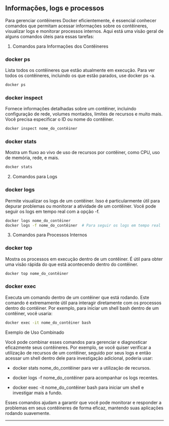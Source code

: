 
## Informações, logs e processos

Para gerenciar contêineres Docker eficientemente, é essencial conhecer comandos que permitam acessar informações sobre os contêineres, visualizar logs e monitorar processos internos. Aqui está uma visão geral de alguns comandos úteis para essas tarefas:

1. Comandos para Informações dos Contêineres

### docker ps

Lista todos os contêineres que estão atualmente em execução. Para ver todos os contêineres, incluindo os que estão parados, use docker ps -a.

~~~bash
docker ps
~~~

### docker inspect

Fornece informações detalhadas sobre um contêiner, incluindo configuração de rede, volumes montados, limites de recursos e muito mais. Você precisa especificar o ID ou nome do contêiner.

~~~bash
docker inspect nome_do_contêiner
~~~

### docker stats

Mostra um fluxo ao vivo de uso de recursos por contêiner, como CPU, uso de memória, rede, e mais.

~~~bash
docker stats
~~~

2. Comandos para Logs

### docker logs

Permite visualizar os logs de um contêiner. Isso é particularmente útil para depurar problemas ou monitorar a atividade de um contêiner. Você pode seguir os logs em tempo real com a opção -f.

~~~bash
docker logs nome_do_contêiner
docker logs -f nome_do_contêiner  # Para seguir os logs em tempo real
~~~

3. Comandos para Processos Internos

### docker top

Mostra os processos em execução dentro de um contêiner. É útil para obter uma visão rápida do que está acontecendo dentro do contêiner.

~~~bash
docker top nome_do_contêiner
~~~

### docker exec

Executa um comando dentro de um contêiner que está rodando. Este comando é extremamente útil para interagir diretamente com os processos dentro do contêiner. Por exemplo, para iniciar um shell bash dentro de um contêiner, você usaria:

~~~bash
docker exec -it nome_do_contêiner bash
~~~

Exemplo de Uso Combinado

Você pode combinar esses comandos para gerenciar e diagnosticar eficazmente seus contêineres. Por exemplo, se você quiser verificar a utilização de recursos de um contêiner, seguido por seus logs e então acessar um shell dentro dele para investigação adicional, poderia usar:

* docker stats nome_do_contêiner para ver a utilização de recursos.

* docker logs -f nome_do_contêiner para acompanhar os logs recentes.

* docker exec -it nome_do_contêiner bash para iniciar um shell e investigar mais a fundo.

Esses comandos ajudam a garantir que você pode monitorar e responder a problemas em seus contêineres de forma eficaz, mantendo suas aplicações rodando suavemente.

---